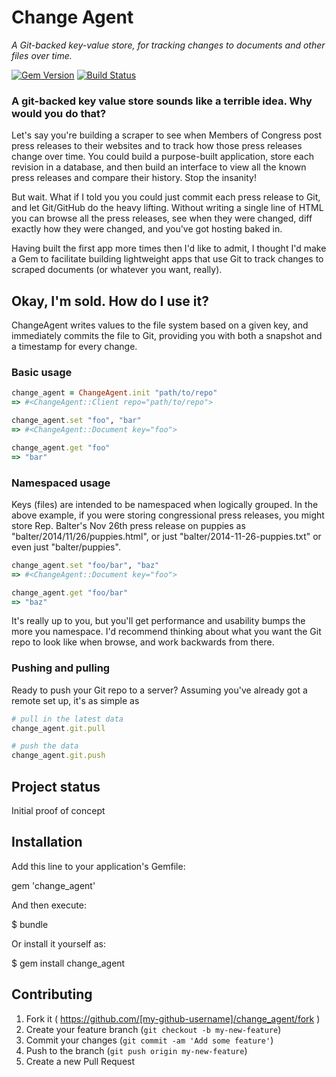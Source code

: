 # Change Agent

*A Git-backed key-value store, for tracking changes to documents and other files over time.*

[![Gem Version](https://badge.fury.io/rb/change_agent.svg)](http://badge.fury.io/rb/change_agent) [![Build Status](https://travis-ci.org/benbalter/change_agent.svg)](https://travis-ci.org/benbalter/change_agent)

### A git-backed key value store sounds like a terrible idea. Why would you do that?

Let's say you're building a scraper to see when Members of Congress post press releases to their websites and to track how those press releases change over time. You could build a purpose-built application, store each revision in a database, and then build an interface to view all the known press releases and compare their history. Stop the insanity!

But wait. What if I told you you could just commit each press release to Git, and let Git/GitHub do the heavy lifting. Without writing a single line of HTML you can browse all the press releases, see when they were changed, diff exactly how they were changed, and you've got hosting baked in.

Having built the first app more times then I'd like to admit, I thought I'd make a Gem to facilitate building lightweight apps that use Git to track changes to scraped documents (or whatever you want, really).

## Okay, I'm sold. How do I use it?

ChangeAgent writes values to the file system based on a given key, and immediately commits the file to Git, providing you with both a snapshot and a timestamp for every change.

### Basic usage

```ruby
change_agent = ChangeAgent.init "path/to/repo"
=> #<ChangeAgent::Client repo="path/to/repo">

change_agent.set "foo", "bar"
=> #<ChangeAgent::Document key="foo">

change_agent.get "foo"
=> "bar"
```

### Namespaced usage

Keys (files) are intended to be namespaced when logically grouped. In the above example, if you were storing congressional press releases, you might store Rep. Balter's Nov 26th press release on puppies as "balter/2014/11/26/puppies.html", or just "balter/2014-11-26-puppies.txt" or even just "balter/puppies".

```ruby
change_agent.set "foo/bar", "baz"
=> #<ChangeAgent::Document key="foo">

change_agent.get "foo/bar"
=> "baz"
```

It's really up to you, but you'll get performance and usability bumps the more you namespace. I'd recommend thinking about what you want the Git repo to look like when browse, and work backwards from there.

### Pushing and pulling

Ready to push your Git repo to a server? Assuming you've already got a remote set up, it's as simple as

```ruby
# pull in the latest data
change_agent.git.pull

# push the data
change_agent.git.push
```

## Project status

Initial proof of concept

## Installation

Add this line to your application's Gemfile:

gem 'change_agent'

And then execute:

$ bundle

Or install it yourself as:

$ gem install change_agent

## Contributing

1. Fork it ( https://github.com/[my-github-username]/change_agent/fork )
2. Create your feature branch (`git checkout -b my-new-feature`)
3. Commit your changes (`git commit -am 'Add some feature'`)
4. Push to the branch (`git push origin my-new-feature`)
5. Create a new Pull Request
